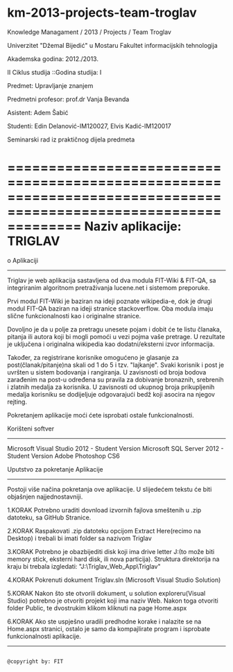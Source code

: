 km-2013-projects-team-troglav
=============================
Knowledge Managament / 2013 / Projects / Team Troglav


Univerzitet "Džemal Bijedić" u Mostaru
Fakultet informacijskih tehnologija

Akademska godina: 2012./2013.

II Ciklus studija ::Godina studija: I

Predmet: Upravljanje znanjem

Predmetni profesor: prof.dr Vanja Bevanda 

Asistent: Adem Šabić    

Studenti: Edin Delanović-IM120027, Elvis Kadić-IM120017 

Seminarski rad iz praktičnog dijela predmeta

=================================================================================================================
 Naziv aplikacije: TRIGLAV
=================================================================================================================




o Aplikaciji 
********************


Triglav je web aplikacija sastavljena od dva modula FIT-Wiki & FIT-QA, sa integriranim algoritnom pretraživanja lucene.net i sistemom preporuke.

Prvi modul FIT-Wiki je baziran na ideji poznate wikipedia-e, dok je drugi modul FIT-QA baziran na ideji stranice stackoverflow. Oba modula imaju slične funkcionalnosti kao i originalne stranice.

Dovoljno je da u polje za pretragu unesete pojam i dobit će te listu članaka, pitanja ili autora koji bi mogli pomoći u vezi pojma vaše pretrage. U rezultate je uključena i originalna wikipedia kao dodatni/eksterni izvor 
informacija. 

Također, za registrirane korisnike omogućeno je glasanje za post(članak/pitanje)na skali od 1 do 5 i tzv. "lajkanje".
Svaki korisnik i post je uvršten u sistem bodovanja i rangiranja. U zavisnosti od broja bodova zarađenim na post-u 
određena su pravila za dobivanje bronaznih, srebrenih i zlatnih medalja za korisnika. U zavisnosti od ukupnog broja
prikupljenih medalja korisniku se dodijeljuje odgovarajući bedž koji asocira na njegov rejting. 

Pokretanjem aplikacije moći ćete isprobati ostale funkcionalnosti.



Korišteni softver 
********************
Microsoft Visual Studio 2012 - Student Version
Microsoft SQL Server 2012 - Student Version 
Adobe Photoshop CS6



                                                                                      
Uputstvo za pokretanje Aplikacije 
************************************

Postoji više načina pokretanja ove aplikacije. U slijedećem tekstu će biti objašnjen najjednostavniji.

1.KORAK
Potrebno uraditi dovnload izvornih fajlova smeštenih u .zip datoteku, sa GitHub Stranice.

2.KORAK 
Raspakovati .zip datoteku opcijom Extract Here(recimo na Desktop) i trebali bi imati folder 
sa nazivom Triglav

3.KORAK
Potrebno je obazbijediti disk koji ima drive letter J:\(to može biti memory stick, eksterni 
hard disk, ili nova particija). Struktura direktorija na kraju bi trebala izgledati: "J:\Triglav_Web_App\Triglav"

4.KORAK
Pokrenuti dokument Triglav.sln (Microsoft Visual Studio Solution)

5.KORAK
Nakon što ste otvorili dokument, u solution exploreru(Visual Studio) potrebno je otvoriti projekt koji ima naziv Web.
Nakon toga otvoriti folder Public, te dvostrukim klikom kliknuti na page Home.aspx

6.KORAK
Ako ste uspješno uradili predhodne korake i nalazite se na Home.aspx stranici, ostalo je samo da kompajlirate
program i isprobate funkcionalnosti aplikacije.



____________________________________________________________________________________________________________________
                                                                                                  @copyright by: FIT

